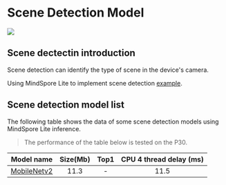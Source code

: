 # Scene Detection Model

<a href="https://gitee.com/mindspore/docs/blob/r2.0/docs/lite/docs/source_en/scene_detection_lite.md" target="_blank"><img src="https://mindspore-website.obs.cn-north-4.myhuaweicloud.com/website-images/r2.0/resource/_static/logo_source_en.png"></a>

## Scene dectectin introduction

Scene detection can identify the type of scene in the device's camera.

Using MindSpore Lite to implement scene detection [example](https://gitee.com/mindspore/models/tree/master/official/lite/scene_detection).

## Scene detection model list

The following table shows the data of some scene detection models using MindSpore Lite inference.

> The performance of the table below is tested on the P30.

| Model name              | Size(Mb)  | Top1 | CPU 4 thread delay (ms) |
|-----------------------| :----------: | :----------: | :-----------: |
| [MobileNetv2](https://download.mindspore.cn/model_zoo/official/lite/mobilenetv2_openimage_lite/mobilenetv2.ms) | 11.3 | - | 11.5 |
